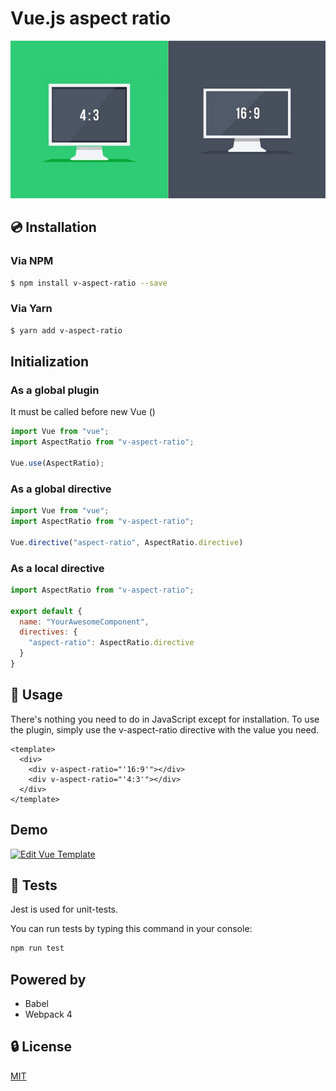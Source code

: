# Vue.js aspect ratio

![Computer screens with different aspect ratios](./assets/img.jpg)

## 💿 Installation

### Via NPM

```bash
$ npm install v-aspect-ratio --save
```
### Via Yarn

```bash
$ yarn add v-aspect-ratio
```

## Initialization

### As a global plugin

It must be called before new Vue ()

```javascript
import Vue from "vue";
import AspectRatio from "v-aspect-ratio";

Vue.use(AspectRatio);
```

### As a global directive

```javascript
import Vue from "vue";
import AspectRatio from "v-aspect-ratio";

Vue.directive("aspect-ratio", AspectRatio.directive)
```

### As a local directive

```javascript
import AspectRatio from "v-aspect-ratio";

export default {
  name: "YourAwesomeComponent",
  directives: {
    "aspect-ratio": AspectRatio.directive
  }
}
```

## 🚀 Usage

There's nothing you need to do in JavaScript except for installation. To use the plugin, simply use the v-aspect-ratio directive with the value you need.

```vue
<template>
  <div>
    <div v-aspect-ratio="'16:9'"></div>
    <div v-aspect-ratio="'4:3'"></div>
  </div>
</template>
```

## Demo

[![Edit Vue Template](https://codesandbox.io/static/img/play-codesandbox.svg)](https://codesandbox.io/s/ko425ro4k7)

## 💉 Tests
Jest is used for unit-tests.

You can run tests by typing this command in your console:

```bash
npm run test
```

## Powered by

* Babel
* Webpack 4

## 🔒 License

[MIT](http://opensource.org/licenses/MIT)